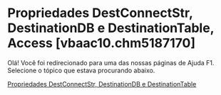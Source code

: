 
# Propriedades DestConnectStr, DestinationDB e DestinationTable, Access [vbaac10.chm5187170]

Olá! Você foi redirecionado para uma das nossas páginas de Ajuda F1. Selecione o tópico que estava procurando abaixo.

[Propriedades DestConnectStr, DestinationDB e DestinationTable](http://msdn.microsoft.com/library/5d9f3e9d-fc36-d4af-d82b-8d2ebd8044fa%28Office.15%29.aspx)
